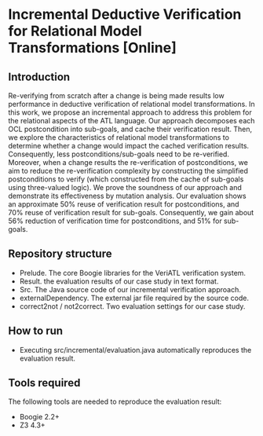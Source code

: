 Incremental Deductive Verification for Relational Model Transformations [Online]
===

Introduction
------
Re-verifying from scratch after a change is being made results low performance in deductive verification of relational model transformations. In this work, we propose an incremental approach to address this problem for the relational aspects of the ATL language. Our approach decomposes each OCL postcondition into sub-goals, and cache their verification result. Then, we explore the characteristics of relational model transformations to determine whether a change would impact the cached verification results. Consequently, less postconditions/sub-goals need to be re-verified. Moreover, when a change results the re-verification of postconditions, we aim to reduce the re-verification complexity by constructing the simplified postconditions to verify (which constructed from the cache of sub-goals using three-valued logic). We prove the soundness of our approach and demonstrate its effectiveness by mutation analysis. Our evaluation shows an approximate 50\% reuse of verification result for postconditions, and 70\% reuse of verification result for sub-goals. Consequently, we gain about 56\% reduction of verification time for postconditions, and 51\% for sub-goals.

Repository structure
------
- Prelude. The core Boogie libraries for the VeriATL verification system.
- Result. the evaluation results of our case study in text format.
- Src. The Java source code of our incremental verification approach.
- externalDependency. The external jar file required by the source code.
- correct2not / not2correct. Two evaluation settings for our case study.

How to run
------
- Executing src/incremental/evaluation.java automatically reproduces the evaluation result.

Tools required
------
The following tools are needed to reproduce the evaluation result:
- Boogie 2.2+
- Z3 4.3+

